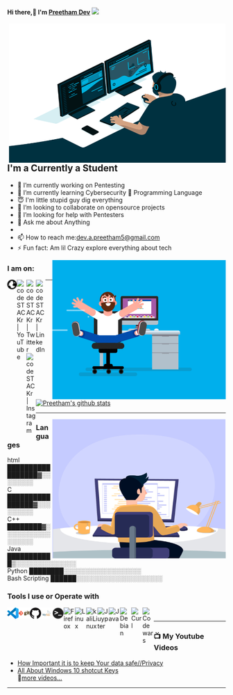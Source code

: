 #### Hi there,👋 I'm [Preetham Dev][website]      ![](https://visitor-badge.glitch.me/badge?page_id=Macronol5.Macronol5)

<img align="right" alt="GIF" src="https://github.com/Macronol5/Macronol5/blob/main/code.gif?raw=true" width="500" height="320" />

## I'm a Currently a Student 
- 🔭 I’m currently working on Pentesting
- 🌱 I’m currently learning Cybersecurity 🔁 Programming Language 
- 😇 I'm little stupid guy dig everything
- 👯 I’m looking to collaborate on opensource projects
- 🤔 I’m looking for help with Pentesters
- 💬 Ask me about Anything
-
- 📫 How to reach me:dev.a.preetham5@gmail.com
- ⚡ Fun fact: Am lil Crazy explore everything about tech
<img align="right" alt="GIF" src="https://github.com/Macronol5/Macronol5/blob/main/happy.gif?raw=true" width="400" height="320" />

### I am on:
[<img align="left" alt="codeSTACKr.com" width="22px" src="https://raw.githubusercontent.com/iconic/open-iconic/master/svg/globe.svg" />][website]
[<img align="left" alt="codeSTACKr | YouTube" width="22px" src="https://cdn.jsdelivr.net/npm/simple-icons@v3/icons/youtube.svg" />][youtube]
[<img align="left" alt="codeSTACKr | Twitter" width="22px" src="https://cdn.jsdelivr.net/npm/simple-icons@v3/icons/twitter.svg" />][twitter]
[<img align="left" alt="codeSTACKr | LinkedIn" width="22px" src="https://cdn.jsdelivr.net/npm/simple-icons@v3/icons/linkedin.svg" />][linkedin]
[<img align="left" alt="codeSTACKr | Instagram" width="22px" src="https://cdn.jsdelivr.net/npm/simple-icons@v3/icons/instagram.svg" />][instagram]

---

[![Preetham's github stats](https://github-readme-stats.vercel.app/api?username=Macronol5&count_private=true&show_icons=true&theme=cobalt&include_all_commits=true)](https://github.com/Macronol5)

---
<img align="right" alt="GIF" src="https://github.com/Macronol5/Macronol5/blob/main/focused.gif?raw=true" width="400" height="320" />


### Languages 
html                  █████████████████▓░░░░░░░░  <br/>
C                     ████████████████▓░░░░░░░░░  <br/>
C++                   ████████▓░░░░░░░░░░░░░░░░░  <br/>
Java                  ███████████▒░░░░░░░░░░░░░░  <br/>
Python                ████████░░░░░░░░░░░░░░░░░░  <br/>
Bash Scripting        ██████░░░░░░░░░░░░░░░░░░░░  <br/>


### Tools I use or Operate with

<img align="left" alt="Visual Studio Code" width="26px" src="https://raw.githubusercontent.com/github/explore/80688e429a7d4ef2fca1e82350fe8e3517d3494d/topics/visual-studio-code/visual-studio-code.png" />
<img align="left" alt="Git" width="26px" src="https://raw.githubusercontent.com/github/explore/80688e429a7d4ef2fca1e82350fe8e3517d3494d/topics/git/git.png" />
<img align="left" alt="GitHub" width="26px" src="https://raw.githubusercontent.com/github/explore/78df643247d429f6cc873026c0622819ad797942/topics/github/github.png" />
<img align="left" alt="MySQL" width="26px" src="https://raw.githubusercontent.com/github/explore/80688e429a7d4ef2fca1e82350fe8e3517d3494d/topics/mysql/mysql.png" />
<img align="left" alt="Terminal" width="26px"src="https://raw.githubusercontent.com/github/explore/80688e429a7d4ef2fca1e82350fe8e3517d3494d/topics/terminal/terminal.png" />
<img align="left" alt="Firefox" width="26px"src="https://github.com/simple-icons/simple-icons/blob/develop/icons/firefox.svg" />
<img align="left" alt="Linux" width="26px"src="https://github.com/simple-icons/simple-icons/blob/develop/icons/linux.svg" />
<img align="left" alt="kaliLinux" width="26px"src="https://github.com/simple-icons/simple-icons/blob/develop/icons/kalilinux.svg" />
<img align="left" alt="Juypter" width="26px"src="https://github.com/simple-icons/simple-icons/blob/develop/icons/jupyter.svg" />
<img align="left" alt="Java" width="26px"src="https://github.com/simple-icons/simple-icons/blob/develop/icons/docker.svg" />
<img align="left" alt="Debian" width="26px"src="https://github.com/simple-icons/simple-icons/blob/develop/icons/debian.svg" />
<img align="left" alt="Curl" width="26px"src="https://github.com/simple-icons/simple-icons/blob/develop/icons/curl.svg" />
<img align="left" alt="Codewars" width="26px"src="https://github.com/simple-icons/simple-icons/blob/develop/icons/codewars.svg" />



<br/>

-------

### 📺 My Youtube Videos
- [How Important it is to keep Your data safe//Privacy](https://www.youtube.com/watch?v=0vZJ5pdXo0I&t=3s)
- [All About Windows 10 shotcut Keys](https://www.youtube.com/watch?v=V701PmrKGkU)<br/>
🔴[more videos...](https://www.youtube.com/channel/UC0vU25uyA86ZZCAMHhP-49A)

---









































[website]:https://www.flowcode.com/page/macronol5
[twitter]:https://twitter.com/preethamDev7
[youtube]:https://www.youtube.com/channel/UC0vU25uyA86ZZCAMHhP-49A
[instagram]: https://instagram.com/clex_marto
[linkedin]: https://linkedin.com/in/preetham-dev-13082




